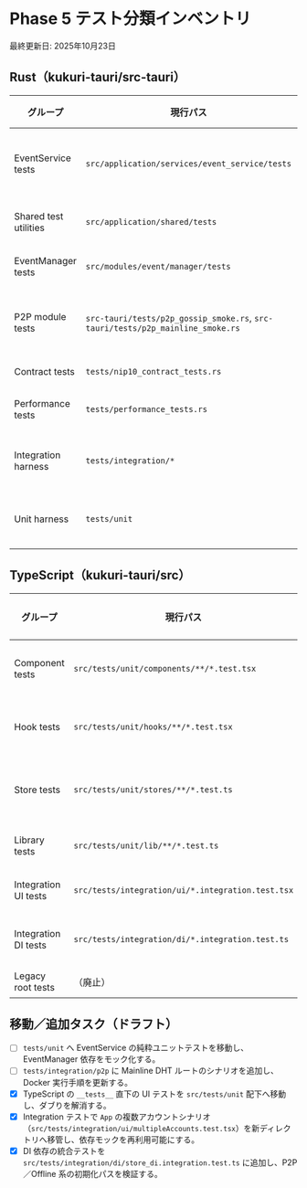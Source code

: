 # Phase 5 テスト分類インベントリ
最終更新日: 2025年10月23日

## Rust（kukuri-tauri/src-tauri）

| グループ | 現行パス | 現行種別 | 移動先候補 | 不足/課題 |
| --- | --- | --- | --- | --- |
| EventService tests | `src/application/services/event_service/tests` | ユニット＼結合混在 | `tests/unit/application/event_service` と `tests/integration/application/event_service` | EventManager 連携ケースは本体内依存のまま。Publish/Distribution のモックを `tests/common` へ切り出す。 |
| Shared test utilities | `src/application/shared/tests` | 共通モック | `tests/common`（既存）へ統合 | 既に汎用化済。Phase 5 後は Rust 側共通モックの唯一の配置として維持する。 |
| EventManager tests | `src/modules/event/manager/tests` | 結合 | `tests/integration/event/manager` | Tauri `AppHandle` 依存がないシナリオを追加予定（不足）。 |
| P2P module tests | `src-tauri/tests/p2p_gossip_smoke.rs`, `src-tauri/tests/p2p_mainline_smoke.rs` | 結合 | 同上 | Mainline DHT シナリオは接続統計で検証。Docker / CI 実行時は `ENABLE_P2P_INTEGRATION=1` を設定する。 |
| Contract tests | `tests/nip10_contract_tests.rs` | 契約 | `tests/contract/nip10.rs` | Phase 5 でカテゴリディレクトリを明確化。 |
| Performance tests | `tests/performance_tests.rs` | パフォーマンス | `tests/performance/*.rs` | 実行条件と計測方法のドキュメント不足、要整備。 |
| Integration harness | `tests/integration/*` | 結合 | `tests/integration`（維持） | `test_auth.rs` はモックベースで E2E 未到達。Offline/P2P の統合ケースが未作成（不足）。 |
| Unit harness | `tests/unit` | （空） | `tests/unit` | Phase 5 で `application/shared` や `state` のユニットテストを移植。 |

## TypeScript（kukuri-tauri/src）

| グループ | 現行パス | 現行種別 | 移動先候補 | 状態/課題 |
| --- | --- | --- | --- | --- |
| Component tests | `src/tests/unit/components/**/*.test.tsx` | コンポーネントユニット | （現行維持） | 旧 `__tests__` と直下ファイルを統合済み。Sidebar/PostCard など重複ケースを整理。 |
| Hook tests | `src/tests/unit/hooks/**/*.test.tsx` | カスタムフックユニット | （現行維持） | 主要フック（`useAuth` / `useP2P` / `useTopics` 等）を集約。欠損シナリオ無し（2025年10月23日確認）。 |
| Store tests | `src/tests/unit/stores/**/*.test.ts` | Zustand ストアユニット | （現行維持） | `topicStore`／`authStore` テストを統合し、永続化ヘルパー対応を検証。マルチアカウント系は `authStore.accounts.test.ts` に分離。 |
| Library tests | `src/tests/unit/lib/**/*.test.ts` | ユーティリティ／API | （現行維持） | `syncEngine` の競合解決シナリオは追加要検討（未着手）。 |
| Integration UI tests | `src/tests/integration/ui/*.integration.test.tsx` | UI＋ストア統合 | （現行維持） | 既存シナリオ（認証／リレー／トピック／マルチアカウント）を新ディレクトリへ移行済み。 |
| Integration DI tests | `src/tests/integration/di/*.integration.test.ts` | サービス依存統合 | （新設） | `store_di.integration.test.ts` で `useP2PStore` と `offlineSyncService` の依存注入を検証。 |
| Legacy root tests | （廃止） | - | - | `src/__tests__` ディレクトリを撤去。新構成へ完全移行済み。 |

## 移動／追加タスク（ドラフト）

- [ ] `tests/unit` へ EventService の純粋ユニットテストを移動し、EventManager 依存をモック化する。
- [ ] `tests/integration/p2p` に Mainline DHT ルートのシナリオを追加し、Docker 実行手順を更新する。
- [x] TypeScript の `__tests__` 直下の UI テストを `src/tests/unit` 配下へ移動し、ダブりを解消する。
- [x] Integration テストで `App` の複数アカウントシナリオ（`src/tests/integration/ui/multipleAccounts.test.tsx`）を新ディレクトリへ移管し、依存モックを再利用可能にする。
- [x] DI 依存の統合テストを `src/tests/integration/di/store_di.integration.test.ts` に追加し、P2P／Offline 系の初期化パスを検証する。
